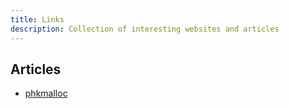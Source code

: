 ```yaml
---
title: Links
description: Collection of interesting websites and articles
---
```


## Articles

* [phkmalloc](https://phk.freebsd.dk/sagas/phkmalloc/)
